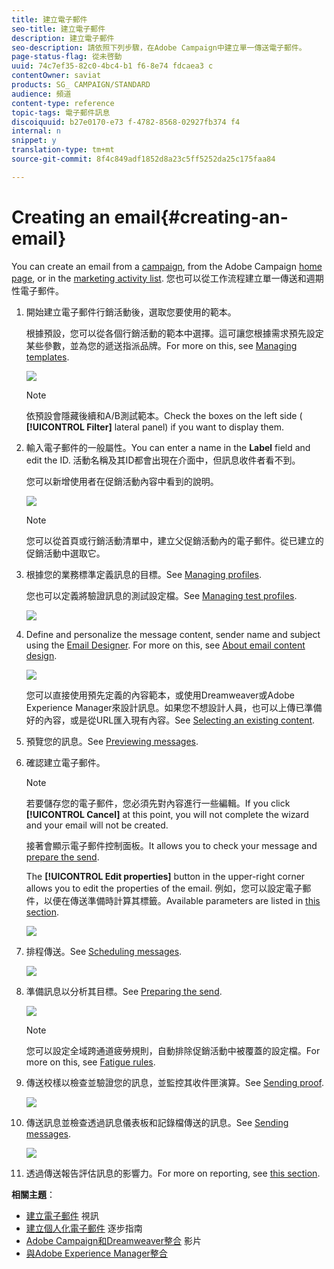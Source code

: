 ```yaml
---
title: 建立電子郵件
seo-title: 建立電子郵件
description: 建立電子郵件
seo-description: 請依照下列步驟，在Adobe Campaign中建立單一傳送電子郵件。
page-status-flag: 從未啓動
uuid: 74c7ef35-82c0-4bc4-b1 f6-8e74 fdcaea3 c
contentOwner: saviat
products: SG_ CAMPAIGN/STANDARD
audience: 頻道
content-type: reference
topic-tags: 電子郵件訊息
discoiquuid: b27e0170-e73 f-4782-8568-02927fb374 f4
internal: n
snippet: y
translation-type: tm+mt
source-git-commit: 8f4c849adf1852d8a23c5ff5252da25c175faa84

---
```



# Creating an email{#creating-an-email}

You can create an email from a [campaign](../../start/using/marketing-activities.md#creating-a-marketing-activity), from the Adobe Campaign [home page](../../start/using/interface-description.md#home-page), or in the [marketing activity list](../../start/using/marketing-activities.md#about-marketing-activities). 您也可以從工作流程建立單一傳送和週期性電子郵件。

1. 開始建立電子郵件行銷活動後，選取您要使用的範本。

   根據預設，您可以從各個行銷活動的範本中選擇。這可讓您根據需求預先設定某些參數，並為您的遞送指派品牌。For more on this, see [Managing templates](../../start/using/about-templates.md).

   ![](assets/email_creation_1.png)

   >[!NOTE]
   >
   >依預設會隱藏後續和A/B測試範本。Check the boxes on the left side ( **[!UICONTROL Filter]** lateral panel) if you want to display them.

1. 輸入電子郵件的一般屬性。You can enter a name in the **Label** field and edit the ID. 活動名稱及其ID都會出現在介面中，但訊息收件者看不到。

   您可以新增使用者在促銷活動內容中看到的說明。

   ![](assets/email_creation_2.png)

   >[!NOTE]
   >
   >您可以從首頁或行銷活動清單中，建立父促銷活動內的電子郵件。從已建立的促銷活動中選取它。

1. 根據您的業務標準定義訊息的目標。See [Managing profiles](../../audiences/using/about-profiles.md).

   您也可以定義將驗證訊息的測試設定檔。See [Managing test profiles](../../sending/using/managing-test-profiles-and-sending-proofs.md#managing-test-profiles).

   ![](assets/email_creation_3.png)

1. Define and personalize the message content, sender name and subject using the [Email Designer](../../designing/using/about-email-content-design.md#about-the-email-designer). For more on this, see [About email content design](../../designing/using/about-email-content-design.md).

   ![](assets/email_creation_4.png)

   您可以直接使用預先定義的內容範本，或使用Dreamweaver或Adobe Experience Manager來設計訊息。如果您不想設計人員，也可以上傳已準備好的內容，或是從URL匯入現有內容。See [Selecting an existing content](../../designing/using/selecting-an-existing-content.md).

1. 預覽您的訊息。See [Previewing messages](../../sending/using/previewing-messages.md).
1. 確認建立電子郵件。

   >[!NOTE]
   >
   >若要儲存您的電子郵件，您必須先對內容進行一些編輯。If you click **[!UICONTROL Cancel]** at this point, you will not complete the wizard and your email will not be created.

   接著會顯示電子郵件控制面板。It allows you to check your message and [prepare the send](../../sending/using/preparing-the-send.md).

   The **[!UICONTROL Edit properties]** button in the upper-right corner allows you to edit the properties of the email. 例如，您可以設定電子郵件，以便在傳送準備時計算其標籤。Available parameters are listed in [this section](../../administration/using/configuring-email-channel.md#list-of-email-properties).

   ![](assets/delivery_dashboard_2.png)

1. 排程傳送。See [Scheduling messages](../../sending/using/about-scheduling-messages.md).

   ![](assets/delivery_planning.png)

1. 準備訊息以分析其目標。See [Preparing the send](../../sending/using/confirming-the-send.md).

   ![](assets/preparing_delivery_2.png)

   >[!NOTE]
   >
   >您可以設定全域跨通道疲勞規則，自動排除促銷活動中被覆蓋的設定檔。For more on this, see [Fatigue rules](../../administration/using/fatigue-rules.md).

1. 傳送校樣以檢查並驗證您的訊息，並監控其收件匣演算。See [Sending proof](../../sending/using/managing-test-profiles-and-sending-proofs.md#sending-proofs).

   ![](assets/bat_select.png)

1. 傳送訊息並檢查透過訊息儀表板和記錄檔傳送的訊息。See [Sending messages](../../sending/using/confirming-the-send.md).

   ![](assets/confirm_delivery.png)

1. 透過傳送報告評估訊息的影響力。For more on reporting, see [this section](../../reporting/using/about-dynamic-reports.md).

**相關主題**：

* [建立電子郵件](https://helpx.adobe.com/campaign/kt/acs/using/acs-create-email-from-homepage-feature-video-use.html) 視訊
* [建立個人化電子郵件](https://docs.campaign.adobe.com/doc/standard/getting_started/en/ACS_GettingStartedEmail.html) 逐步指南
* [Adobe Campaign和Dreamweaver整合](https://helpx.adobe.com/campaign/kt/acs/using/acs-dreamweaver-integration-feature-video-use.html) 影片
* [與Adobe Experience Manager整合](../../integrating/using/integrating-with-experience-manager.md)

